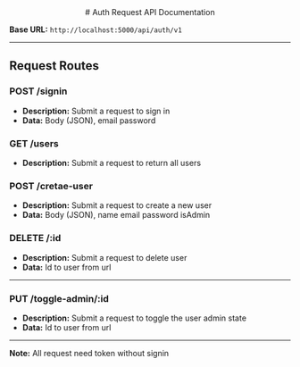 <center>
# Auth Request API Documentation
</center>

**Base URL:** `http://localhost:5000/api/auth/v1`

---

## Request Routes

### POST /signin

- **Description:** Submit a request to sign in
- **Data:** Body (JSON),  email password

### GET /users

- **Description:** Submit a request to return all users

### POST /cretae-user

- **Description:** Submit a request to create a new user
- **Data:** Body (JSON), name email password isAdmin

### DELETE /:id

- **Description:** Submit a request to delete user
- **Data:** Id to user from url 

---
### PUT /toggle-admin/:id

- **Description:** Submit a request to toggle the user admin state
- **Data:** Id to user from url 

---

**Note:** All request need token without signin 
